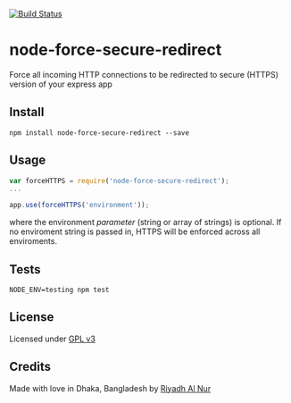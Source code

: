 [![Build Status](https://travis-ci.org/riyadhalnur/node-force-secure-redirect.svg?branch=master)](https://travis-ci.org/riyadhalnur/node-force-secure-redirect)  

# node-force-secure-redirect
Force all incoming HTTP connections to be redirected to secure (HTTPS) version of your express app  

## Install  
`npm install node-force-secure-redirect --save`  

## Usage  
```js  
var forceHTTPS = require('node-force-secure-redirect');  
...  

app.use(forceHTTPS('environment'));  
```  
where the environment *parameter* (string or array of strings) is optional. If no enviroment string is passed in, HTTPS will be enforced across all enviroments.

## Tests  
`NODE_ENV=testing npm test`  

## License  
Licensed under [GPL v3](http://www.gnu.org/licenses/gpl-3.0.txt)  

## Credits  
Made with love in Dhaka, Bangladesh by [Riyadh Al Nur](https://twitter.com/riyadhalnur)
